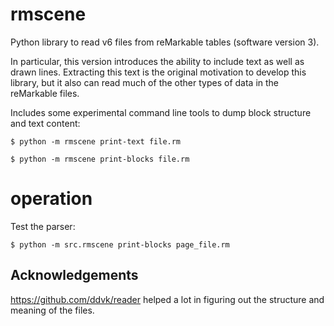 # rmscene

Python library to read v6 files from reMarkable tables (software version 3).

In particular, this version introduces the ability to include text as well as drawn lines. Extracting this text is the original motivation to develop this library, but it also can read much of the other types of data in the reMarkable files.

Includes some experimental command line tools to dump block structure and text content:

``` shellsession
$ python -m rmscene print-text file.rm

$ python -m rmscene print-blocks file.rm
```


# operation

Test the parser:
``` shellsession
$ python -m src.rmscene print-blocks page_file.rm
```

## Acknowledgements

https://github.com/ddvk/reader helped a lot in figuring out the structure and meaning of the files.
